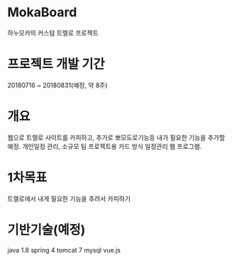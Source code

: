 # MokaBoard
하누모카의 커스텀 트렐로 프로젝트

# 프로젝트 개발 기간
20180716 ~ 20180831(예정, 약 8주)

# 개요
웹으로 트렐로 사이트를 카피하고, 추가로 뽀모도로기능등 내가 필요한 기능을 추가할 예정.
개인일정 관리, 소규모 팀 프로젝트용 카드 방식 일정관리 웹 프로그램.

# 1차목표 
트렐로에서 내게 필요한 기능을 추려서 카피하기

# 기반기술(예정)
java 1.8
spring 4
tomcat 7
mysql
vue.js

